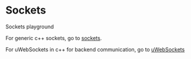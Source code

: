 # Sockets
Sockets playground

For generic c++ sockets, go to [sockets]('/sockets').

For uWebSockets in c++ for backend communication, go to [uWebSockets]('/uWebSockets') 
